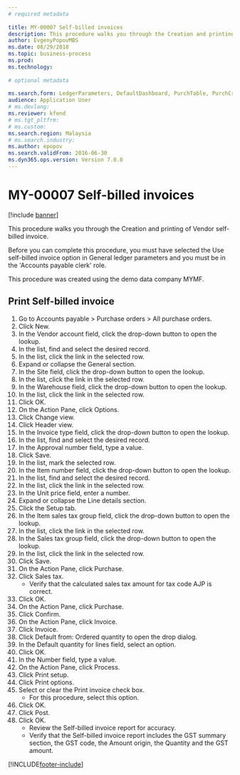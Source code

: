 ```yaml
--- 
# required metadata 
 
title: MY-00007 Self-billed invoices
description: This procedure walks you through the Creation and printing of Vendor self-billed invoice. 
author: EvgenyPopovMBS
ms.date: 08/29/2018
ms.topic: business-process 
ms.prod:  
ms.technology:  
 
# optional metadata 
 
ms.search.form: LedgerParameters, DefaultDashboard, PurchTable, PurchCreateOrder, EnumLookupForm_RU, InventItemIdLookupPurchase, TaxGroupLookup, TaxTmpWorkTrans, VendEditInvoice, VendEditInvoiceDefaultQuantityForLinesDropDialog, SrsReportViewerForm   
audience: Application User 
# ms.devlang:  
ms.reviewer: kfend
# ms.tgt_pltfrm:  
# ms.custom:  
ms.search.region: Malaysia
# ms.search.industry: 
ms.author: epopov
ms.search.validFrom: 2016-06-30 
ms.dyn365.ops.version: Version 7.0.0 
---
```

# MY-00007 Self-billed invoices

[!include [banner](../../includes/banner.md)]

This procedure walks you through the Creation and printing of Vendor self-billed invoice.

Before you can complete this procedure, you must have selected the Use self-billed invoice option in General ledger parameters and you must be in the 'Accounts payable clerk' role.

This procedure was created using the demo data company MYMF.








## Print Self-billed invoice
1. Go to Accounts payable > Purchase orders > All purchase orders.
2. Click New.
3. In the Vendor account field, click the drop-down button to open the lookup.
4. In the list, find and select the desired record.
5. In the list, click the link in the selected row.
6. Expand or collapse the General section.
7. In the Site field, click the drop-down button to open the lookup.
8. In the list, click the link in the selected row.
9. In the Warehouse field, click the drop-down button to open the lookup.
10. In the list, click the link in the selected row.
11. Click OK.
12. On the Action Pane, click Options.
13. Click Change view.
14. Click Header view.
15. In the Invoice type field, click the drop-down button to open the lookup.
16. In the list, find and select the desired record.
17. In the Approval number field, type a value.
18. Click Save.
19. In the list, mark the selected row.
20. In the Item number field, click the drop-down button to open the lookup.
21. In the list, find and select the desired record.
22. In the list, click the link in the selected row.
23. In the Unit price field, enter a number.
24. Expand or collapse the Line details section.
25. Click the Setup tab.
26. In the Item sales tax group field, click the drop-down button to open the lookup.
27. In the list, click the link in the selected row.
28. In the Sales tax group field, click the drop-down button to open the lookup.
29. In the list, click the link in the selected row.
30. Click Save.
31. On the Action Pane, click Purchase.
32. Click Sales tax.
    * Verify that the calculated sales tax amount for tax code AJP is correct.    
33. Click OK.
34. On the Action Pane, click Purchase.
35. Click Confirm.
36. On the Action Pane, click Invoice.
37. Click Invoice.
38. Click Default from: Ordered quantity to open the drop dialog.
39. In the Default quantity for lines field, select an option.
40. Click OK.
41. In the Number field, type a value.
42. On the Action Pane, click Process.
43. Click Print setup.
44. Click Print options.
45. Select or clear the Print invoice check box.
    * For this procedure, select this option.  
46. Click OK.
47. Click Post.
48. Click OK.
    * Review the Self-billed invoice report for accuracy.  
    * Verify that the Self-billed invoice report includes the GST summary section, the GST code, the Amount origin, the Quantity and the GST amount.    



[!INCLUDE[footer-include](../../../includes/footer-banner.md)]